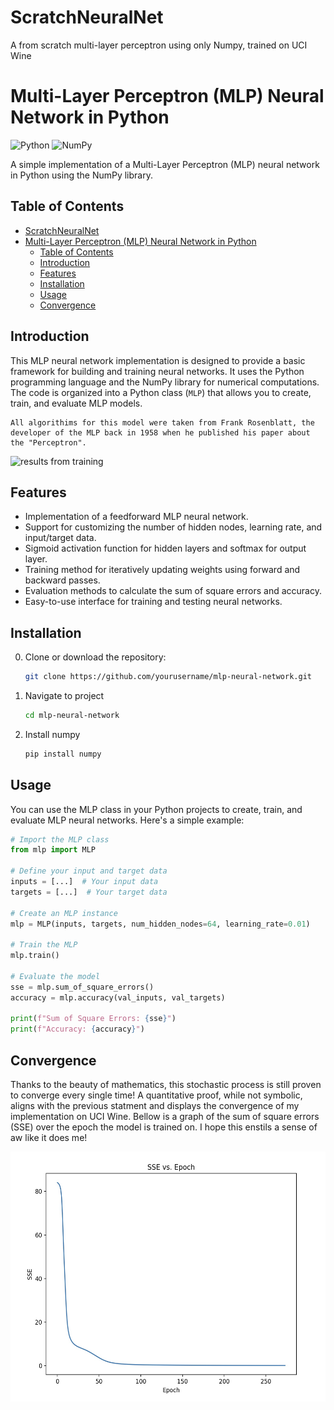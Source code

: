 # ScratchNeuralNet
A from scratch multi-layer perceptron using only Numpy, trained on UCI Wine

# Multi-Layer Perceptron (MLP) Neural Network in Python

![Python](https://img.shields.io/badge/Python-3.x-blue.svg)
![NumPy](https://img.shields.io/badge/NumPy-1.x-green.svg)

A simple implementation of a Multi-Layer Perceptron (MLP) neural network in Python using the NumPy library.

## Table of Contents

- [ScratchNeuralNet](#scratchneuralnet)
- [Multi-Layer Perceptron (MLP) Neural Network in Python](#multi-layer-perceptron-mlp-neural-network-in-python)
  - [Table of Contents](#table-of-contents)
  - [Introduction](#introduction)
  - [Features](#features)
  - [Installation](#installation)
  - [Usage](#usage)
  - [Convergence](#convergence)

## Introduction

This MLP neural network implementation is designed to provide a basic framework for building and training neural networks. It uses the Python programming language and the NumPy library for numerical computations. The code is organized into a Python class (`MLP`) that allows you to create, train, and evaluate MLP models.

    All algorithims for this model were taken from Frank Rosenblatt, the developer of the MLP back in 1958 when he published his paper about the "Perceptron".
    
<img href= "" alt="results from training">

## Features

- Implementation of a feedforward MLP neural network.
- Support for customizing the number of hidden nodes, learning rate, and input/target data.
- Sigmoid activation function for hidden layers and softmax for output layer.
- Training method for iteratively updating weights using forward and backward passes.
- Evaluation methods to calculate the sum of square errors and accuracy.
- Easy-to-use interface for training and testing neural networks.

## Installation

0. Clone or download the repository:

   ```bash
   git clone https://github.com/yourusername/mlp-neural-network.git
   ```
1. Navigate to project 
    ```bash
    cd mlp-neural-network
    ```
2. Install numpy 
    ```bash
    pip install numpy
    ```
    
## Usage 
You can use the MLP class in your Python projects to create, train, and evaluate MLP neural networks. Here's a simple example:

```python
# Import the MLP class
from mlp import MLP

# Define your input and target data
inputs = [...]  # Your input data
targets = [...]  # Your target data

# Create an MLP instance
mlp = MLP(inputs, targets, num_hidden_nodes=64, learning_rate=0.01)

# Train the MLP
mlp.train()

# Evaluate the model
sse = mlp.sum_of_square_errors()
accuracy = mlp.accuracy(val_inputs, val_targets)

print(f"Sum of Square Errors: {sse}")
print(f"Accuracy: {accuracy}")
```
## Convergence
Thanks to the beauty of mathematics, this stochastic process is still proven to 
converge every single time! A quantitative proof, while not symbolic, aligns with the 
previous statment and displays the convergence of my implementation on UCI Wine. Bellow 
is a graph of the sum of square errors (SSE) over the epoch the model is trained on. I 
hope this enstils a sense of aw like it does me!

<img src="https://github.com/lukeaal/ScratchNeuralNet/blob/main/media/SSE_Epoch.jpg" alt="sse over epoch" width="600" height="400">
